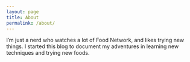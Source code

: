 ```yaml
---
layout: page
title: About
permalink: /about/
---
```


I’m just a nerd who watches a lot of Food Network, and likes trying new things. I started this blog to document my adventures in learning new techniques and trying new foods.
